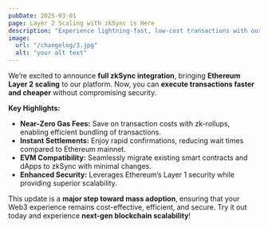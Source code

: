 ```yaml
---
pubDate: 2025-03-01
page: Layer 2 Scaling with zkSync is Here
description: "Experience lightning-fast, low-cost transactions with our new zkSync integration. Reduce gas fees and enhance scalability while maintaining Ethereum’s security."
image:
  url: "/changelog/3.jpg"
  alt: "your alt text"
---
```


We’re excited to announce **full zkSync integration**, bringing **Ethereum Layer 2 scaling** to our platform. Now, you can **execute transactions faster and cheaper** without compromising security.

**Key Highlights:**
- **Near-Zero Gas Fees:** Save on transaction costs with zk-rollups, enabling efficient bundling of transactions.  
- **Instant Settlements:** Enjoy rapid confirmations, reducing wait times compared to Ethereum mainnet.  
- **EVM Compatibility:** Seamlessly migrate existing smart contracts and dApps to zkSync with minimal changes.  
- **Enhanced Security:** Leverages Ethereum’s Layer 1 security while providing superior scalability.  

This update is a **major step toward mass adoption**, ensuring that your Web3 experience remains cost-effective, efficient, and secure. Try it out today and experience **next-gen blockchain scalability**!  
